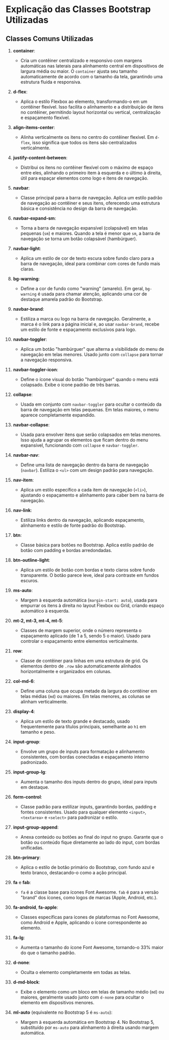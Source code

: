 # Explicação das Classes Bootstrap Utilizadas

## Classes Comuns Utilizadas

1. **container**:
   - Cria um contêiner centralizado e responsivo com margens automáticas nas laterais para alinhamento central em dispositivos de largura média ou maior. O `container` ajusta seu tamanho automaticamente de acordo com o tamanho da tela, garantindo uma estrutura fluida e responsiva.

2. **d-flex**:
   - Aplica o estilo Flexbox ao elemento, transformando-o em um contêiner flexível. Isso facilita o alinhamento e a distribuição de itens no contêiner, permitindo layout horizontal ou vertical, centralização e espaçamento flexível.

3. **align-items-center**:
   - Alinha verticalmente os itens no centro do contêiner flexível. Em `d-flex`, isso significa que todos os itens são centralizados verticalmente.

4. **justify-content-between**:
   - Distribui os itens no contêiner flexível com o máximo de espaço entre eles, alinhando o primeiro item à esquerda e o último à direita, útil para espaçar elementos como logo e itens de navegação.

5. **navbar**:
   - Classe principal para a barra de navegação. Aplica um estilo padrão de navegação ao contêiner e seus itens, oferecendo uma estrutura básica e consistência no design da barra de navegação.

6. **navbar-expand-sm**:
   - Torna a barra de navegação expansível (colapsável) em telas pequenas (`sm`) e maiores. Quando a tela é menor que `sm`, a barra de navegação se torna um botão colapsável (hambúrguer).

7. **navbar-light**:
   - Aplica um estilo de cor de texto escura sobre fundo claro para a barra de navegação, ideal para combinar com cores de fundo mais claras.

8. **bg-warning**:
   - Define a cor de fundo como "warning" (amarelo). Em geral, `bg-warning` é usada para chamar atenção, aplicando uma cor de destaque amarela padrão do Bootstrap.

9. **navbar-brand**:
   - Estiliza a marca ou logo na barra de navegação. Geralmente, a marca é o link para a página inicial e, ao usar `navbar-brand`, recebe um estilo de fonte e espaçamento exclusivos para logo.

10. **navbar-toggler**:
    - Aplica um botão "hambúrguer" que alterna a visibilidade do menu de navegação em telas menores. Usado junto com `collapse` para tornar a navegação responsiva.

11. **navbar-toggler-icon**:
    - Define o ícone visual do botão "hambúrguer" quando o menu está colapsado. Exibe o ícone padrão de três barras.

12. **collapse**:
    - Usada em conjunto com `navbar-toggler` para ocultar o conteúdo da barra de navegação em telas pequenas. Em telas maiores, o menu aparece completamente expandido.

13. **navbar-collapse**:
    - Usada para envolver itens que serão colapsados em telas menores. Isso ajuda a agrupar os elementos que ficam dentro do menu expansível, funcionando com `collapse` e `navbar-toggler`.

14. **navbar-nav**:
    - Define uma lista de navegação dentro da barra de navegação (`navbar`). Estiliza o `<ul>` com um design padrão para navegação.

15. **nav-item**:
    - Aplica um estilo específico a cada item de navegação (`<li>`), ajustando o espaçamento e alinhamento para caber bem na barra de navegação.

16. **nav-link**:
    - Estiliza links dentro da navegação, aplicando espaçamento, alinhamento e estilo de fonte padrão do Bootstrap.

17. **btn**:
    - Classe básica para botões no Bootstrap. Aplica estilo padrão de botão com padding e bordas arredondadas.

18. **btn-outline-light**:
    - Aplica um estilo de botão com bordas e texto claros sobre fundo transparente. O botão parece leve, ideal para contraste em fundos escuros.

19. **ms-auto**:
    - Margem à esquerda automática (`margin-start: auto`), usada para empurrar os itens à direita no layout Flexbox ou Grid, criando espaço automático à esquerda.

20. **mt-2, mt-3, mt-4, mt-5**:
    - Classes de margem superior, onde o número representa o espaçamento aplicado (de 1 a 5, sendo 5 o maior). Usado para controlar o espaçamento entre elementos verticalmente.

21. **row**:
    - Classe de contêiner para linhas em uma estrutura de grid. Os elementos dentro de `.row` são automaticamente alinhados horizontalmente e organizados em colunas.

22. **col-md-6**:
    - Define uma coluna que ocupa metade da largura do contêiner em telas médias (`md`) ou maiores. Em telas menores, as colunas se alinham verticalmente.

23. **display-4**:
    - Aplica um estilo de texto grande e destacado, usado frequentemente para títulos principais, semelhante ao `h1` em tamanho e peso.

24. **input-group**:
    - Envolve um grupo de inputs para formatação e alinhamento consistentes, com bordas conectadas e espaçamento interno padronizado.

25. **input-group-lg**:
    - Aumenta o tamanho dos inputs dentro do grupo, ideal para inputs em destaque. 

26. **form-control**:
    - Classe padrão para estilizar inputs, garantindo bordas, padding e fontes consistentes. Usado para qualquer elemento `<input>`, `<textarea>` e `<select>` para padronizar o estilo.

27. **input-group-append**:
    - Anexa conteúdo ou botões ao final do input no grupo. Garante que o botão ou conteúdo fique diretamente ao lado do input, com bordas unificadas.

28. **btn-primary**:
    - Aplica o estilo de botão primário do Bootstrap, com fundo azul e texto branco, destacando-o como a ação principal.

29. **fa** e **fab**:
    - `fa` é a classe base para ícones Font Awesome. `fab` é para a versão "brand" dos ícones, como logos de marcas (Apple, Android, etc.).

30. **fa-android**, **fa-apple**:
    - Classes específicas para ícones de plataformas no Font Awesome, como Android e Apple, aplicando o ícone correspondente ao elemento.

31. **fa-lg**:
    - Aumenta o tamanho do ícone Font Awesome, tornando-o 33% maior do que o tamanho padrão.

32. **d-none**:
    - Oculta o elemento completamente em todas as telas.

33. **d-md-block**:
    - Exibe o elemento como um bloco em telas de tamanho médio (`md`) ou maiores, geralmente usado junto com `d-none` para ocultar o elemento em dispositivos menores.

34. **ml-auto** (equivalente no Bootstrap 5 é `ms-auto`):
    - Margem à esquerda automática em Bootstrap 4. No Bootstrap 5, substituído por `ms-auto` para alinhamento à direita usando margem automática.
